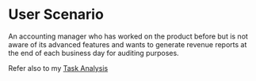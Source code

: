 # User Scenario 

An accounting manager who has worked on the product before but is not aware of its
advanced features and wants to generate revenue reports at the end of each business
day for auditing purposes.


Refer also to my [Task Analysis](./assets/docs/RAVINDRAN-TASK-ANALYSIS.pdf)